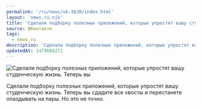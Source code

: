 ```yaml
---
permalink: '/ru/news/vk-3630/index.html'
layout: 'news.ru.njk'
title: 'Сделали подборку полезных приложений, которые упростят вашу студенческую жизнь.'
source: ВКонтакте
tags:
  - news_ru
description: 'Сделали подборку полезных приложений, которые упростят вашу студенческую жизнь.'
updatedAt: 1479668271
---
```

![Сделали подборку полезных приложений, которые упростят вашу студенческую жизнь. Теперь вы](https://sun9-64.userapi.com/impf/c636731/v636731484/33fca/C13AcjENzho.jpg?size=1280x720&quality=96&sign=b660dee814b262aee212b08d6c259ffd&c_uniq_tag=3c3ENo1pmnQVFDRL4tle19v_f7bgdALMVJpvqiahsJ8&type=album)

Сделали подборку полезных приложений, которые упростят вашу студенческую жизнь. Теперь вы сдадите все хвосты и перестанете опаздывать на пары. Но это не точно.
